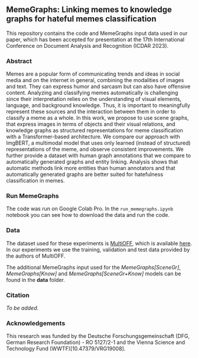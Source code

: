 ## MemeGraphs: Linking memes to knowledge graphs for hateful memes classification

This repository contains the code and MemeGraphs input 
data used in our paper, which has been accepted for 
presentation at the 17th International Conference on Document 
Analysis and Recognition (ICDAR 2023).

### Abstract

Memes are a popular form of communicating trends and ideas in social
media and on the internet in general, combining the modalities of images
and text. They can express humor and sarcasm but can also have offensive content.
Analyzing and classifying memes automatically is challenging since their
interpretation relies on the understanding of visual elements, language, and background
knowledge. Thus, it is important to meaningfully represent these sources
and the interaction between them in order to classify a meme as a whole. In this
work, we propose to use scene graphs, that express images in terms of objects
and their visual relations, and knowledge graphs as structured representations for
meme classification with a Transformer-based architecture. We compare our approach
with ImgBERT, a multimodal model that uses only learned (instead of
structured) representations of the meme, and observe consistent improvements.
We further provide a dataset with human graph annotations that we compare to
automatically generated graphs and entity linking. Analysis shows that automatic
methods link more entities than human annotators and that automatically generated
graphs are better suited for hatefulness classification in memes.


### Run MemeGraphs

The code was run on Google Colab Pro.
In the `run_memegraphs.ipynb` notebook you can see how to download 
the data and run the code.


### Data

The dataset used for these experiments is 
[MultiOFF](https://aclanthology.org/2020.trac-1.6/), which is 
available [here](https://drive.google.com/drive/folders/1hKLOtpVmF45IoBmJPwojgq6XraLtHmV6?usp=sharing).
In our experiments we use the training, validation and test data 
provided by the authors of MultiOFF.

The additional MemeGraphs input used for the *MemeGraphs[SceneGr]*,
*MemeGraphs[Know]* and *MemeGraphs[SceneGr+Know]* models can be found 
in the **data** folder.

### Citation

*To be added.*

### Acknowledgements

This research was funded by the Deutsche Forschungsgemeinschaft 
(DFG, German Research Foundation) - RO 5127/2-1 and the Vienna 
Science and Technology Fund (WWTF)[10.47379/VRG19008].
